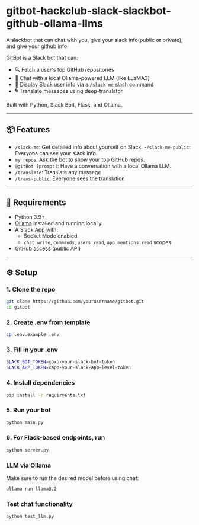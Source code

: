 # gitbot-hackclub-slack-slackbot-github-ollama-llms
A slackbot that can chat with you, give your slack info(public or private), and give your github info


GitBot is a Slack bot that can:
- 🔍 Fetch a user's top GitHub repositories
- 🤖 Chat with a local Ollama-powered LLM (like LLaMA3)
- 👤 Display Slack user info via a `/slack-me` slash command
- 🎙️ Translate messages using deep-translator

Built with Python, Slack Bolt, Flask, and Ollama.

---

## 📦 Features

- `/slack-me`: Get detailed info about yourself on Slack.
-`/slack-me-public`: Everyone can see your slack info.
- `my repos`: Ask the bot to show your top GitHub repos.
- `@gitBot [prompt]`: Have a conversation with a local Ollama LLM.
- `/translate`: Translate any message 
- `/trans-public`: Everyone sees the translation

---

## 🧠 Requirements

- Python 3.9+
- [Ollama](https://ollama.com/) installed and running locally
- A Slack App with:
  - Socket Mode enabled
  - `chat:write`, `commands`, `users:read`, `app_mentions:read` scopes
- GitHub access (public API)

---

## ⚙️ Setup

### 1. Clone the repo

```bash
git clone https://github.com/yourusername/gitbot.git
cd gitbot
```

### 2. Create .env from template

```bash
cp .env.example .env
```

### 3. Fill in your .env

```bash
SLACK_BOT_TOKEN=xoxb-your-slack-bot-token
SLACK_APP_TOKEN=xapp-your-slack-app-level-token
```

### 4. Install dependencies

```bash
pip install -r requirments.txt
```

### 5. Run your bot

```bash
python main.py
```

### 6. For Flask-based endpoints, run
 ```bash
 python server.py
 ```

 ### LLM via Ollama

 Make sure to run the desired model before using chat:

 ```bash
 ollama run llama3.2
 ```

 ### Test chat functionality

 ```bash
 python test_llm.py
 ```

 